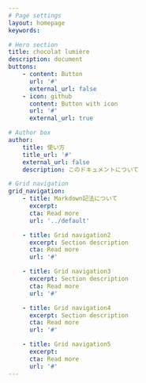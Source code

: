 ```yaml
---
# Page settings
layout: homepage
keywords:

# Hero section
title: chocolat lumière
description: document
buttons:
    - content: Button
      url: '#'
      external_url: false
    - icon: github
      content: Button with icon
      url: '#'
      external_url: true

# Author box
author:
    title: 使い方
    title_url: '#'
    external_url: false
    description: このドキュメントについて

# Grid navigation
grid_navigation:
    - title: Markdown記法について
      excerpt: 
      cta: Read more
      url: '../default'

    - title: Grid navigation2
      excerpt: Section description
      cta: Read more
      url: '#'

    - title: Grid navigation3
      excerpt: Section description
      cta: Read more
      url: '#'

    - title: Grid navigation4
      excerpt: Section description
      cta: Read more
      url: '#'

    - title: Grid navigation5
      excerpt:
      cta: Read more
      url: '#'
---
```

